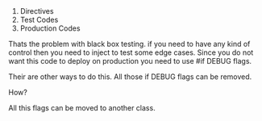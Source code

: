 ## 

1. Directives 
2. Test Codes
3. Production Codes


Thats the problem with black box testing.
if you need to have any kind of control then you need to inject to test some edge cases.
Since you do not want this code to deploy on production you need to use #if DEBUG flags.

Their are other ways to do this.
All those if DEBUG flags can be removed.

How?

All this flags can be moved to another class.
